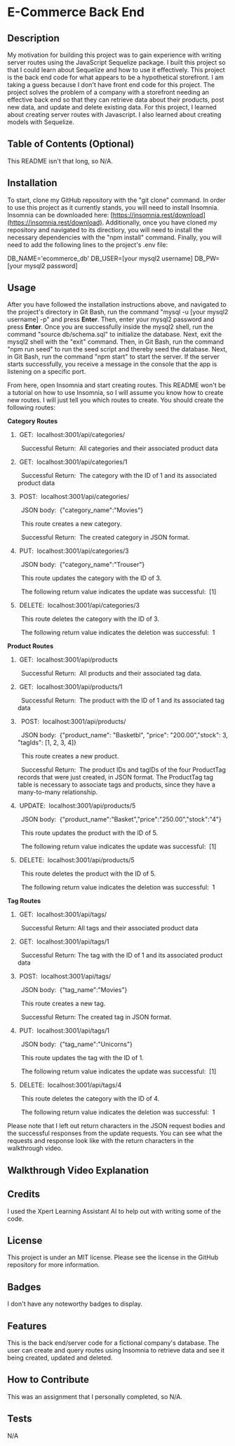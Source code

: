# E-Commerce Back End

## Description

My motivation for building this project was to gain experience with writing server routes using the JavaScript Sequelize package.  I built this project so that I could learn about Sequelize and how to use it effectively.  This project is the back end code for what appears to be a hypothetical storefront.  I am taking a guess because I don't have front end code for this project.  The project solves the problem of a company with a storefront needing an effective back end so that they can retrieve data about their products, post new data, and update and delete existing data.  For this project, I learned about creating server routes with Javascript.  I also learned about creating models with Sequelize.

## Table of Contents (Optional)

This README isn't that long, so N/A.

## Installation

To start, clone my GitHub repository with the "git clone" command.  In order to use this project as it currently stands, you will need to install Insomnia.  Insomnia can be downloaded here: [https://insomnia.rest/download](https://insomnia.rest/download).  Additionally, once you have cloned my repository and navigated to its directiory, you will need to install the necessary dependencies with the "npm install" command.  Finally, you will need to add the following lines to the project's .env file:

DB_NAME='ecommerce_db'
DB_USER=[your mysql2 username]
DB_PW=[your mysql2 password]

## Usage

After you have followed the installation instructions above, and navigated to the project's directory in Git Bash, run the command "mysql -u [your mysql2 username] -p" and press **Enter**.  Then, enter your mysql2 password and press **Enter**.   Once you are successfully inside the mysql2 shell, run the command "source db/schema.sql" to initialize the database.  Next, exit the mysql2 shell with the "exit" command.  Then, in Git Bash, run the command "npm run seed" to run the seed script and thereby seed the database.  Next, in Git Bash, run the command "npm start" to start the server.  If the server starts successfully, you receive a message in the console that the app is listening on a specific port.

From here, open Insomnia and start creating routes.  This README won't be a tutorial on how to use Insomnia, so I will assume you know how to create new routes.  I will just tell you which routes to create.  You should create the following routes:

**Category Routes**

1. &nbsp;GET: &nbsp;localhost:3001/api/categories/

    &nbsp;&nbsp;Successful Return: &nbsp;All categories and their associated product data


2. &nbsp;GET: &nbsp;localhost:3001/api/categories/1

    &nbsp;&nbsp;Successful Return: &nbsp;The category with the ID of 1 and its associated product data

3. &nbsp;POST: &nbsp;localhost:3001/api/categories/

    &nbsp;&nbsp;JSON body: &nbsp;{"category_name":"Movies"}

    &nbsp;&nbsp;This route creates a new category.

    &nbsp;&nbsp;Successful Return: &nbsp;The created category in JSON format.

4. &nbsp;PUT: &nbsp;localhost:3001/api/categories/3

    &nbsp;&nbsp;JSON body: &nbsp;{"category_name":"Trouser"}

    &nbsp;&nbsp;This route updates the category with the ID of 3.

    &nbsp;&nbsp;The following return value indicates the update was successful: &nbsp;[1]

5. &nbsp;DELETE: &nbsp;localhost:3001/api/categories/3

    &nbsp;&nbsp;This route deletes the category with the ID of 3.

    &nbsp;&nbsp;The following return value indicates the deletion was successful: &nbsp;1

**Product Routes**

1. &nbsp;GET: &nbsp;localhost:3001/api/products

    &nbsp;&nbsp;Successful Return: &nbsp;All products and their associated tag data.

2. &nbsp;GET: &nbsp;localhost:3001/api/products/1

    &nbsp;&nbsp;Successful Return: &nbsp;The product with the ID of 1 and its associated tag data

3. &nbsp; POST: &nbsp;localhost:3001/api/products/

    &nbsp;&nbsp;JSON body: &nbsp;{"product_name": "Basketbl", "price": "200.00","stock": 3, "tagIds": [1, 2, 3, 4]}

    &nbsp;&nbsp;This route creates a new product.

    &nbsp;&nbsp;Successful Return: &nbsp;The product IDs and tagIDs of the four ProductTag records that were just created, in JSON format.  The ProductTag tag table is necessary to associate tags and products, since they have a many-to-many relationship.

4. &nbsp;UPDATE: &nbsp;localhost:3001/api/products/5

    &nbsp;&nbsp;JSON body: &nbsp;{"product_name":"Basket","price":"250.00","stock":"4"}

    &nbsp;&nbsp;This route updates the product with the ID of 5.

    &nbsp;&nbsp;The following return value indicates the update was successful: &nbsp;[1]

5. &nbsp;DELETE: &nbsp;localhost:3001/api/products/5

    &nbsp;&nbsp;This route deletes the product with the ID of 5.

    &nbsp;&nbsp;The following return value indicates the deletion was successful: &nbsp;1

**Tag Routes**

1. &nbsp;GET: &nbsp;localhost:3001/api/tags/

    &nbsp;&nbsp;Successful Return: All tags and their associated product data

2. &nbsp;GET: &nbsp;localhost:3001/api/tags/1

    &nbsp;&nbsp;Successful Return: The tag with the ID of 1 and its associated product data

3. &nbsp;POST: &nbsp;localhost:3001/api/tags/

    &nbsp;&nbsp;JSON body: &nbsp;{"tag_name":"Movies"}

    &nbsp;&nbsp;This route creates a new tag.

    &nbsp;&nbsp;Successful Return: The created tag in JSON format.

4. &nbsp;PUT: &nbsp;localhost:3001/api/tags/1

    &nbsp;&nbsp;JSON body: &nbsp;{"tag_name":"Unicorns"}

    &nbsp;&nbsp;This route updates the tag with the ID of 1.

    &nbsp;&nbsp;The following return value indicates the update was successful: &nbsp;[1]

5. &nbsp;DELETE: &nbsp;localhost:3001/api/tags/4

    &nbsp;&nbsp;This route deletes the category with the ID of 4.

    &nbsp;&nbsp;The following return value indicates the deletion was successful: &nbsp;1

Please note that I left out return characters in the JSON request bodies and the successful responses from the update requests.  You can see what the requests and response look like with the return characters in the walkthrough video.

## Walkthrough Video Explanation

## Credits

I used the Xpert Learning Assistant AI to help out with writing some of the code.

## License

This project is under an MIT license.  Please see the license in the GitHub repository for more information.

## Badges

I don't have any noteworthy badges to display.

## Features

This is the back end/server code for a fictional company's database.  The user can create and query routes using Insomnia to retrieve data and see it being created, updated and deleted. 

## How to Contribute

This was an assignment that I personally completed, so N/A.

## Tests

N/A